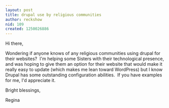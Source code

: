 ```yaml
---
layout: post
title: drupal use by religious communities
author: reckshow
nid: 109
created: 1250026886
---
```

<p>Hi there,</p>
<p>Wondering if anyone knows of any religious communities using drupal for their websites?&nbsp; I'm helping some Sisters with their technological presence, and was hoping to give them an option for their website that would make it really easy to update (which makes me lean toward WordPress) but I know Drupal has some outstanding configuration abilities.&nbsp; If you have examples for me, I'd appreciate it.</p>
<p>Bright blessings,</p>
<p>Regina</p>
